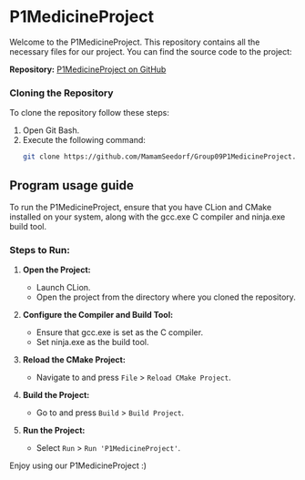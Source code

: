 # P1MedicineProject

Welcome to the P1MedicineProject. This repository contains all the necessary files for our project. You can find the source code to the project:

**Repository:** [P1MedicineProject on GitHub](https://github.com/MamamSeedorf/Group09P1MedicineProject)
### Cloning the Repository

To clone the repository follow these steps:

1. Open Git Bash.
2. Execute the following command:
   ```bash
   git clone https://github.com/MamamSeedorf/Group09P1MedicineProject.git
   ```
## Program usage guide

To run the P1MedicineProject, ensure that you have CLion and CMake installed on your system, along with the gcc.exe C compiler and ninja.exe build tool.

### Steps to Run:

1. **Open the Project:**
   - Launch CLion.
   - Open the project from the directory where you cloned the repository.

2. **Configure the Compiler and Build Tool:**
   - Ensure that gcc.exe is set as the C compiler.
   - Set ninja.exe as the build tool.

3. **Reload the CMake Project:**
   - Navigate to and press `File` > `Reload CMake Project`.

4. **Build the Project:**
   - Go to and press `Build` > `Build Project`.

5. **Run the Project:**
   - Select `Run` > `Run 'P1MedicineProject'`.

Enjoy using our P1MedicineProject :)
